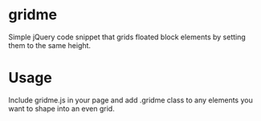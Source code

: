 # gridme
Simple jQuery code snippet that grids floated block elements by setting them to the same height.

# Usage
Include gridme.js in your page and add .gridme class to any elements you want to shape into an even grid.

